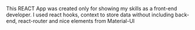 This REACT App was created only for showing my skills as a front-end developer.
I used react hooks, context to store data without including back-end, react-router and nice elements from Material-UI
